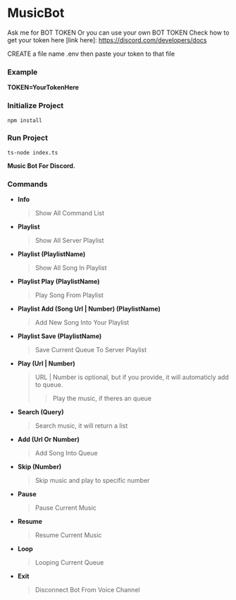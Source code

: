 # MusicBot

Ask me for BOT TOKEN Or you can use your own BOT TOKEN
Check how to get your token here
[link here]: https://discord.com/developers/docs

CREATE a file name .env
then paste your token to that file 

### Example
**TOKEN=YourTokenHere**

### Initialize Project
```npm install```

### Run Project
```ts-node index.ts```

**Music Bot For Discord.**

### Commands

* **Info**
  > Show All Command List

* **Playlist**
  > Show All Server Playlist

* **Playlist (PlaylistName)**
  > Show All Song In Playlist

* **Playlist Play (PlaylistName)**
  > Play Song From Playlist

* **Playlist Add (Song Url | Number) (PlaylistName)**
  > Add New Song Into Your Playlist

* **Playlist Save (PlaylistName)**
  > Save Current Queue To Server Playlist

* **Play (Url | Number)**
  > URL | Number is optional, but if you provide, it will automaticly add to queue.
  >> Play the music, if theres an queue
  
* **Search (Query)**
  > Search music, it will return a list
  
* **Add (Url Or Number)**
  > Add Song Into Queue
  
* **Skip (Number)**
  > Skip music and play to specific number
  
* **Pause**
  > Pause Current Music
  
* **Resume**
  > Resume Current Music
  
* **Loop**
  > Looping Current Queue
 
* **Exit**
  > Disconnect Bot From Voice Channel
  
